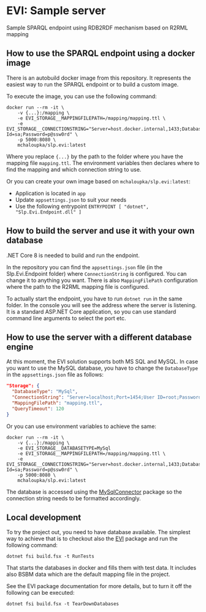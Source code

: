EVI: Sample server
===================

Sample SPARQL endpoint using RDB2RDF mechanism based on R2RML mapping

How to use the SPARQL endpoint using a docker image
--------------------------------------------

There is an autobuild docker image from this repository. It represents the easiest way to run the SPARQL endpoint or to build a custom image.

To execute the image, you can use the following command:

```shell
docker run --rm -it \
    -v {...}:/mapping \
    -e EVI_STORAGE__MAPPINGFILEPATH=/mapping/mapping.ttl \
    -e EVI_STORAGE__CONNECTIONSTRING="Server=host.docker.internal,1433;Database=benchmark=;User Id=sa;Password=p@ssw0rd" \
    -p 5000:8080 \
    mchaloupka/slp.evi:latest
```

Where you replace `{...}` by the path to the folder where you have the mapping file `mapping.ttl`. The environment variables then declares where to find the mapping and which connection string to use.

Or you can create your own image based on `mchaloupka/slp.evi:latest`:

* Application is located in `app`
* Update `appsettings.json` to suit your needs
* Use the following entrypoint `ENTRYPOINT [ "dotnet", "Slp.Evi.Endpoint.dll" ]`

How to build the server and use it with your own database
--------------------------------------------

.NET Core 8 is needed to build and run the endpoint.

In the repository you can find the `appsettings.json` file (in the Slp.Evi.Endpoint folder) where `ConnectionString` is configured. You can change it to anything you want. There is also `MappingFilePath` configuration where the path to the R2RML mapping file is configured.

To actually start the endpoint, you have to run `dotnet run` in the same folder. In the console you will see the address where the server is listening. It is a standard ASP.NET Core application, so you can use standard command line arguments to select the port etc.

How to use the server with a different database engine
---------------------------------------------

At this moment, the EVI solution supports both MS SQL and MySQL. In case you want to use the MySQL database, you have to change the `DatabaseType` in the `appsettings.json` file as follows:

```json
"Storage": {
  "DatabaseType": "MySql",
  "ConnectionString": "Server=localhost;Port=1454;User ID=root;Password=Password12!;Database=R2RMLTestStore",
  "MappingFilePath": "mapping.ttl",
  "QueryTimeout": 120
}
```

Or you can use environment variables to achieve the same:

```shell
docker run --rm -it \
    -v {...}:/mapping \
    -e EVI_STORAGE__DATABASETYPE=MySql
    -e EVI_STORAGE__MAPPINGFILEPATH=/mapping/mapping.ttl \
    -e EVI_STORAGE__CONNECTIONSTRING="Server=host.docker.internal,1433;Database=benchmark=;User Id=sa;Password=p@ssw0rd" \
    -p 5000:8080 \
    mchaloupka/slp.evi:latest
```

The database is accessed using the [MySqlConnector](https://mysqlconnector.net/) package so the connection string needs to be formatted accordingly.

Local development
---------------------------------------------

To try the project out, you need to have database available. The simplest way to achieve that is to checkout also the [EVI](https://github.com/mchaloupka/EVI) package and run the following command:

```shell
dotnet fsi build.fsx -t RunTests
```

That starts the databases in docker and fills them with test data. It includes also BSBM data which are the default mapping file in the project.

See the EVI package documentation for more details, but to turn it off the following can be executed:

```shell
dotnet fsi build.fsx -t TearDownDatabases
```
